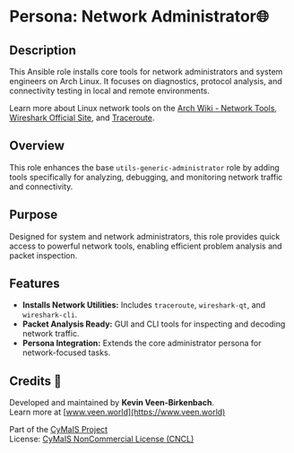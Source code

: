 # Persona: Network Administrator🌐

## Description

This Ansible role installs core tools for network administrators and system engineers on Arch Linux. It focuses on diagnostics, protocol analysis, and connectivity testing in local and remote environments.

Learn more about Linux network tools on the [Arch Wiki - Network Tools](https://wiki.archlinux.org/title/Network_tools), [Wireshark Official Site](https://www.wireshark.org/), and [Traceroute](https://linux.die.net/man/8/traceroute).

## Overview

This role enhances the base `utils-generic-administrator` role by adding tools specifically for analyzing, debugging, and monitoring network traffic and connectivity.

## Purpose

Designed for system and network administrators, this role provides quick access to powerful network tools, enabling efficient problem analysis and packet inspection.

## Features

- **Installs Network Utilities:** Includes `traceroute`, `wireshark-qt`, and `wireshark-cli`.
- **Packet Analysis Ready:** GUI and CLI tools for inspecting and decoding network traffic.
- **Persona Integration:** Extends the core administrator persona for network-focused tasks.

## Credits 📝

Developed and maintained by **Kevin Veen-Birkenbach**.  
Learn more at [www.veen.world](https://www.veen.world)

Part of the [CyMaIS Project](https://github.com/kevinveenbirkenbach/cymais)  
License: [CyMaIS NonCommercial License (CNCL)](https://s.veen.world/cncl)
